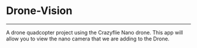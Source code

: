 # Drone-Vision
---
A drone quadcopter project using the Crazyflie Nano drone. This app will allow you to view the nano camera that we are adding to the Drone.
